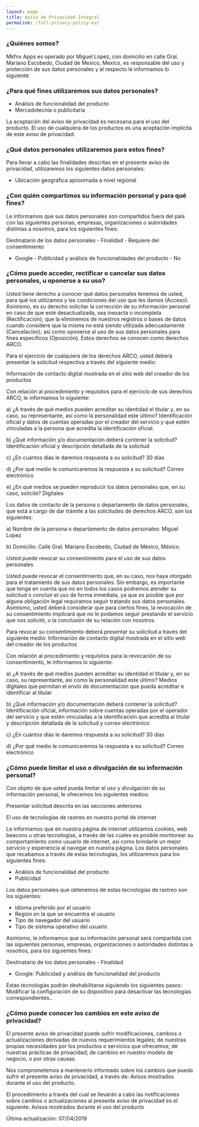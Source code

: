 ```yaml
---
layout: page
title: Aviso de Privacidad Integral
permalink: /full-privacy-policy-es/
---
```


### ¿Quiénes somos?
Mkfnx Apps es operado por Miguel Lopez, con domicilio en calle Gral. Mariano Escobedo, Ciudad de Mexico, Mexico, es responsable del uso y protección de sus datos personales y al respecto le informamos lo siguiente:
 
### ¿Para qué fines utilizaremos sus datos personales?
* Análisis de funcionalidad del producto
* Mercadotecnia o publicitaria

La aceptación del aviso de privacidad es necesaria para el uso del producto. El uso de cualquiera de los productos es una aceptación implícita de este aviso de privacidad.
 
### ¿Qué datos personales utilizaremos para estos fines?
 Para llevar a cabo las finalidades descritas en el presente aviso de privacidad, utilizaremos los siguientes datos personales: 
* Ubicación geográfica aproximada a nivel regional

### ¿Con quién compartimos su información personal y para qué fines?
 Le informamos que sus datos personales son compartidos fuera del país con las siguientes personas, empresas, organizaciones o autoridades distintas a nosotros, para los siguientes fines:
 
Destinatario de los datos personales - Finalidad - Requiere del consentimiento
* Google - Publicidad y análisis de funcionalidades del producto - No

### ¿Cómo puede acceder, rectificar o cancelar sus datos personales, u oponerse a su uso?
 Usted tiene derecho a conocer qué datos personales tenemos de usted, para qué los utilizamos y las condiciones del uso que les damos (Acceso). Asimismo, es su derecho solicitar la corrección de su información personal en caso de que esté desactualizada, sea inexacta o incompleta (Rectificación); que la eliminemos de nuestros registros o bases de datos cuando considere que la misma no está siendo utilizada adecuadamente (Cancelación); así como oponerse al uso de sus datos personales para fines específicos (Oposición). Estos derechos se conocen como derechos ARCO.
 
Para el ejercicio de cualquiera de los derechos ARCO, usted deberá presentar la solicitud respectiva a través del siguiente medio: 

Información de contacto digital mostrada en el sitio web del creador de los productos
 
Con relación al procedimiento y requisitos para el ejercicio de sus derechos ARCO, le informamos lo siguiente:

a) ¿A través de qué medios pueden acreditar su identidad el titular y, en su caso, su representante, así como la personalidad este último?
Identificación oficial y datos de cuentas operadas por el creador del servicio y que estén vinculadas a la persona que acredita la identificación oficial.
 
b) ¿Qué información y/o documentación deberá contener la solicitud?
Identificación oficial y descripción detallada de la solicitud
 
c) ¿En cuántos días le daremos respuesta a su solicitud?
30 días
 
d) ¿Por qué medio le comunicaremos la respuesta a su solicitud?
Correo electrónico
 
e) ¿En qué medios se pueden reproducir los datos personales que, en su caso, solicite?
Digitales
 
Los datos de contacto de la persona o departamento de datos personales, que está a cargo de dar trámite a las solicitudes de derechos ARCO, son los siguientes: 
 
a) Nombre de la persona o departamento de datos personales: Miguel Lopez

b) Domicilio: Calle Gral. Mariano Escobedo, Ciudad de México, México.

Usted puede revocar su consentimiento para el uso de sus datos personales

Usted puede revocar el consentimiento que, en su caso, nos haya otorgado para el tratamiento de sus datos personales. Sin embargo, es importante que tenga en cuenta que no en todos los casos podremos atender su solicitud o concluir el uso de forma inmediata, ya que es posible que por alguna obligación legal requiramos seguir tratando sus datos personales. Asimismo, usted deberá considerar que para ciertos fines, la revocación de su consentimiento implicará que no le podamos seguir prestando el servicio que nos solicitó, o la conclusión de su relación con nosotros.

Para revocar su consentimiento deberá presentar su solicitud a través del siguiente medio:  Información de contacto digital mostrada en el sitio web del creador de los productos

Con relación al procedimiento y requisitos para la revocación de su consentimiento, le informamos lo siguiente: 

a) ¿A través de qué medios pueden acreditar su identidad el titular y, en su caso, su representante, así como la personalidad este último?
Medios digitales que permitan el envío de documentación que pueda acreditar e identificar al titular

b) ¿Qué información y/o documentación deberá contener la solicitud?
Identificación oficial, información sobre cuentas operadas por el operador del servicio y que estén vinculadas a la identificación que acredita al titular y descripción detallada de la solicitud y correo electrónico

c) ¿En cuántos días le daremos respuesta a su solicitud?
30 días

d) ¿Por qué medio le comunicaremos la respuesta a su solicitud?
Correo electrónico

### ¿Cómo puede limitar el uso o divulgación de su información personal?
Con objeto de que usted pueda limitar el uso y divulgación de su información personal, le ofrecemos los siguientes medios:

Presentar solicitud descrita en las secciones anteriores

El uso de tecnologías de rastreo en nuestro portal de internet

Le informamos que en nuestra página de internet utilizamos cookies, web beacons u otras tecnologías, a través de las cuales es posible monitorear su comportamiento como usuario de internet, así como brindarle un mejor servicio y experiencia al navegar en nuestra página. Los datos personales que recabamos a través de estas tecnologías, los utilizaremos para los siguientes fines:

* Análisis de funcionalidad del producto 
* Publicidad 

Los datos personales que obtenemos de estas tecnologías de rastreo son los siguientes:

* Idioma preferido por el usuario 
* Región en la que se encuentra el usuario 
* Tipo de navegador del usuario
* Tipo de sistema operativo del usuario 

Asimismo, le informamos que su información personal será compartida con las siguientes personas, empresas, organizaciones o autoridades distintas a nosotros, para los siguientes fines:

Destinatario de los datos personales	-	Finalidad
* Google:	Publicidad y análisis de funcionalidad del producto

Estas tecnologías podrán deshabilitarse siguiendo los siguientes pasos: Modificar la configuración de su dispositivo para desactivar las tecnologías correspondientes..

### ¿Cómo puede conocer los cambios en este aviso de privacidad? 
El presente aviso de privacidad puede sufrir modificaciones, cambios o actualizaciones derivadas de nuevos requerimientos legales; de nuestras propias necesidades por los productos o servicios que ofrecemos; de nuestras prácticas de privacidad; de cambios en nuestro modelo de negocio, o por otras causas.

Nos comprometemos a mantenerlo informado sobre los cambios que pueda sufrir el presente aviso de privacidad, a través de: Avisos mostrados durante el uso del producto. 

El procedimiento a través del cual se llevarán a cabo las notificaciones sobre cambios o actualizaciones al presente aviso de privacidad es el siguiente: Avisos mostrados durante el uso del producto
 
Última actualización: 07/04/2019
